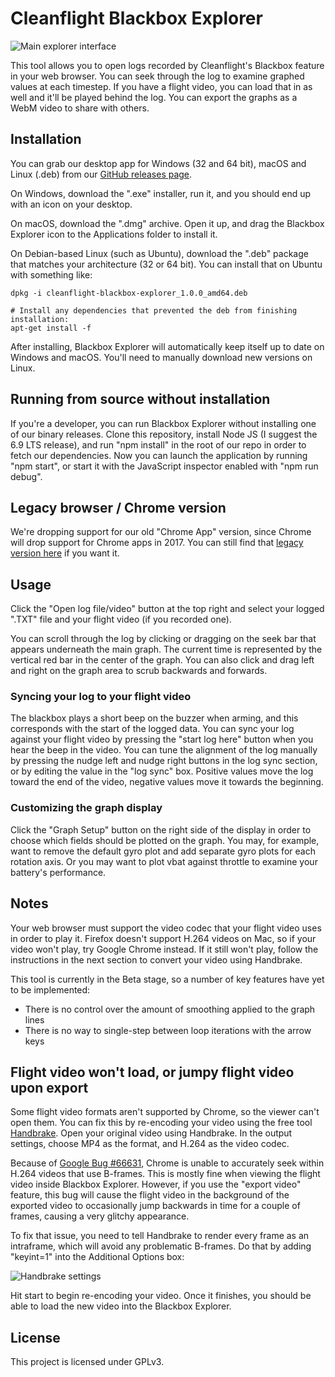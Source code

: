 # Cleanflight Blackbox Explorer

![Main explorer interface](screenshots/main-interface.jpg)

This tool allows you to open logs recorded by Cleanflight's Blackbox feature in your web browser. You can seek through
the log to examine graphed values at each timestep. If you have a flight video, you can load that in as well and it'll
be played behind the log. You can export the graphs as a WebM video to share with others.

## Installation

You can grab our desktop app for Windows (32 and 64 bit), macOS and Linux (.deb) from our
[GitHub releases page](https://github.com/cleanflight/blackbox-log-viewer/releases).

On Windows, download the ".exe" installer, run it, and you should end up with an icon on your desktop.

On macOS, download the ".dmg" archive. Open it up, and drag the Blackbox Explorer icon to the Applications
folder to install it.

On Debian-based Linux (such as Ubuntu), download the ".deb" package that matches your architecture (32 or 64 bit). 
You can install that on Ubuntu with something like:

```
dpkg -i cleanflight-blackbox-explorer_1.0.0_amd64.deb

# Install any dependencies that prevented the deb from finishing installation:
apt-get install -f
```

After installing, Blackbox Explorer will automatically keep itself up to date on Windows and macOS. You'll
need to manually download new versions on Linux.

## Running from source without installation

If you're a developer, you can run Blackbox Explorer without installing one of our binary releases.
Clone this repository, install Node JS (I suggest the 6.9 LTS release), and run "npm install" in the root of our repo in order to fetch
our dependencies. Now you can launch the application by running "npm start", or start it with the JavaScript
inspector enabled with "npm run debug".

## Legacy browser / Chrome version

We're dropping support for our old "Chrome App" version, since Chrome will drop support for Chrome apps in 2017. 
You can still find that [legacy version here](https://github.com/cleanflight/blackbox-log-viewer/tree/chrome-legacy) if you want it.

## Usage
Click the "Open log file/video" button at the top right and select your logged ".TXT" file and your flight video (if 
you recorded one).

You can scroll through the log by clicking or dragging on the seek bar that appears underneath the main graph. The 
current time is represented by the vertical red bar in the center of the graph. You can also click and drag left and
right on the graph area to scrub backwards and forwards.

### Syncing your log to your flight video

The blackbox plays a short beep on the buzzer when arming, and this corresponds with the start of the logged data.
You can sync your log against your flight video by pressing the "start log here" button when you hear the beep in the
video. You can tune the alignment of the log manually by pressing the nudge left and nudge right buttons in the log
sync section, or by editing the value in the "log sync" box. Positive values move the log toward the end of the video, 
negative values move it towards the beginning.

### Customizing the graph display

Click the "Graph Setup" button on the right side of the display in order to choose which fields should be plotted on
the graph. You may, for example, want to remove the default gyro plot and add separate gyro plots for each rotation axis.
Or you may want to plot vbat against throttle to examine your battery's performance.

## Notes

Your web browser must support the video codec that your flight video uses in order to play it. Firefox doesn't support
H.264 videos on Mac, so if your video won't play, try Google Chrome instead. If it still won't play, follow the 
instructions in the next section to convert your video using Handbrake.

This tool is currently in the Beta stage, so a number of key features have yet to be implemented:

- There is no control over the amount of smoothing applied to the graph lines
- There is no way to single-step between loop iterations with the arrow keys

## Flight video won't load, or jumpy flight video upon export

Some flight video formats aren't supported by Chrome, so the viewer can't open them. You can fix this by re-encoding
your video using the free tool [Handbrake][]. Open your original video using Handbrake. In the output settings, choose
MP4 as the format, and H.264 as the video codec.

Because of [Google Bug #66631][], Chrome is unable to accurately seek within H.264 videos that use B-frames. This is
mostly fine when viewing the flight video inside Blackbox Explorer. However, if you use the "export video" feature, this
bug will cause the flight video in the background of the exported video to occasionally jump backwards in time for a
couple of frames, causing a very glitchy appearance.

To fix that issue, you need to tell Handbrake to render every frame as an intraframe, which will avoid any problematic
B-frames. Do that by adding "keyint=1" into the Additional Options box:

![Handbrake settings](screenshots/handbrake.png)

Hit start to begin re-encoding your video. Once it finishes, you should be able to load the new video into the Blackbox
Explorer.

[Handbrake]: https://handbrake.fr/
[Google Bug #66631]: http://code.google.com/p/chromium/issues/detail?id=66631

## License

This project is licensed under GPLv3.